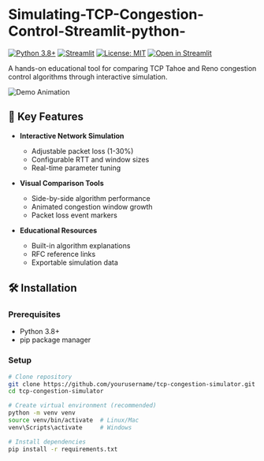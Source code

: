 # Simulating-TCP-Congestion-Control-Streamlit-python-

[![Python 3.8+](https://img.shields.io/badge/python-3.8%2B-blue)](https://www.python.org/downloads/)
[![Streamlit](https://img.shields.io/badge/streamlit-1.22.0-%23FF4B4B)](https://streamlit.io/)
[![License: MIT](https://img.shields.io/badge/license-MIT-green)](LICENSE)
[![Open in Streamlit](https://static.streamlit.io/badges/streamlit_badge_black_white.svg)](https://your-streamlit-app-url.streamlit.app/)

A hands-on educational tool for comparing TCP Tahoe and Reno congestion control algorithms through interactive simulation.

![Demo Animation](docs/demo.gif)

## 📌 Key Features

- **Interactive Network Simulation**
  - Adjustable packet loss (1-30%)
  - Configurable RTT and window sizes
  - Real-time parameter tuning

- **Visual Comparison Tools**
  - Side-by-side algorithm performance
  - Animated congestion window growth
  - Packet loss event markers

- **Educational Resources**
  - Built-in algorithm explanations
  - RFC reference links
  - Exportable simulation data

## 🛠️ Installation

### Prerequisites
- Python 3.8+
- pip package manager

### Setup
```bash
# Clone repository
git clone https://github.com/yourusername/tcp-congestion-simulator.git
cd tcp-congestion-simulator

# Create virtual environment (recommended)
python -m venv venv
source venv/bin/activate  # Linux/Mac
venv\Scripts\activate     # Windows

# Install dependencies
pip install -r requirements.txt
